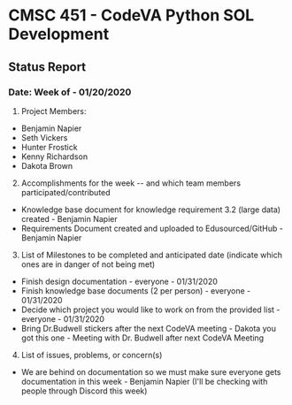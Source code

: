 # CMSC 451 - CodeVA Python SOL Development
## Status Report
### Date: Week of - 01/20/2020
1. Project Members:
  * Benjamin Napier
  * Seth Vickers
  * Hunter Frostick
  * Kenny Richardson
  * Dakota Brown
2. Accomplishments for the week -- and which team members participated/contributed
  * Knowledge base document for knowledge requirement 3.2 (large data) created - Benjamin Napier
  * Requirements Document created and uploaded to Edusourced/GitHub - Benjamin Napier
3. List of Milestones to be completed and anticipated date (indicate which ones are in danger of not being met)
  * Finish design documentation - everyone - 01/31/2020
  * Finish knowledge base documents (2 per person) - everyone - 01/31/2020
  * Decide which project you would like to work on from the provided list - everyone - 01/31/2020
  * Bring Dr.Budwell stickers after the next CodeVA meeting - Dakota you got this one - Meeting with Dr. Budwell after next CodeVA Meeting
4. List of issues, problems, or concern(s)
  * We are behind on documentation so we must make sure everyone gets documentation in this week - Benjamin Napier (I'll be checking with people through Discord this week)

